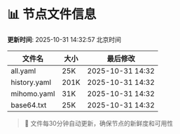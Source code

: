 # 📊 节点文件信息

**更新时间**: 2025-10-31 14:32:57 北京时间

| 文件名 | 大小 | 最后修改 |
|--------|------|----------|
| all.yaml | 25K | 2025-10-31 14:32 |
| history.yaml | 201K | 2025-10-31 14:32 |
| mihomo.yaml | 31K | 2025-10-31 14:32 |
| base64.txt | 25K | 2025-10-31 14:32 |

> 🔄 文件每30分钟自动更新，确保节点的新鲜度和可用性
